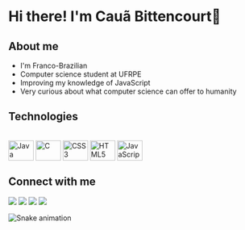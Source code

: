 # Hi there! I'm Cauã Bittencourt👾
## About me 
<ul>
  <li>I'm Franco-Brazilian</li>
  <li>Computer science student at UFRPE</li>
  <li>Improving my knowledge of JavaScript</li>
  <li>Very curious about what computer science can offer to humanity</li>
</ul>
  
## Technologies
<div style="display: inline_block"><br>
  <img align="center" alt="Java" height="40" width="50" src="https://cdn.jsdelivr.net/gh/devicons/devicon/icons/java/java-original.svg" />
  <img align="center" alt="C" height="40" width="50" src="https://cdn.jsdelivr.net/gh/devicons/devicon/icons/c/c-original.svg" />        
  <img align="center" alt="CSS3" height="40" width="50" src="https://cdn.jsdelivr.net/gh/devicons/devicon/icons/css3/css3-original.svg" />
  <img align="center" alt="HTML5" height="40" width="50" src="https://cdn.jsdelivr.net/gh/devicons/devicon/icons/html5/html5-original.svg" />
  <img align="center" alt="JavaScript" height="40" width="50" src="https://cdn.jsdelivr.net/gh/devicons/devicon/icons/javascript/javascript-original.svg" />
    </div>

 ## Connect with me
<div>
  <a href="mailto: caua.fb@hotmail.com"><img src="https://img.shields.io/badge/Microsoft_Outlook-0078D4?style=for-the-badge&logo=microsoft-outlook&logoColor=white" target="_blank"></a>
  <a href="https://www.linkedin.com/in/caubitten/" target="_blank"><img src="https://img.shields.io/badge/LinkedIn-0077B5?style=for-the-badge&logo=linkedin&logoColor=white" target="_blank"></a>
  <a href="mailto: caua.fb@gmail.com"><img src="https://img.shields.io/badge/gmail-E4405F?style=for-the-badge&logo=instagram&logoColor=white" target="_blank"></a>
  <a href="https://www.instagram.com/caubitten/" target="_blank"><img src="https://img.shields.io/badge/Instagram-E4405F?style=for-the-badge&logo=instagram&logoColor=white" target="_blank"></a>
  </div>
  
  ![Snake animation](https://github.com/CauBitten/CauBitten/blob/output/github-contribution-grid-snake.svg)
          
